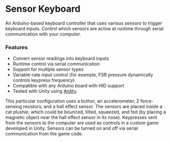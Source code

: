 # Sensor Keyboard

An Arduino-based keyboard controller that uses various sensors to trigger keyboard inputs. Control which sensors are active at runtime through serial communication with your computer.

### Features
* Convert sensor readings into keyboard inputs
* Runtime control via serial communication
* Support for multiple sensor types
* Variable-rate input control (for example, FSR pressure dynamically controls keypress frequency)
* Compatible with any Arduino board with HID support
* Tested with Unity using [Ardity](https://github.com/dwilches/Ardity).

This particular configuration uses a button, an accelerometer, 2 force-sensing resistors, and a hall effect sensor. The sensors are placed inside a cat plushie, which could be bounced, tilted, squeezed, and fed \(by placing a magnetic object near the hall effect sensor in its nose\). Keypresses sent from the sensors to the computer are used as controls in a custom game developed in Unity. Sensors can be turned on and off via serial communication from the game code.